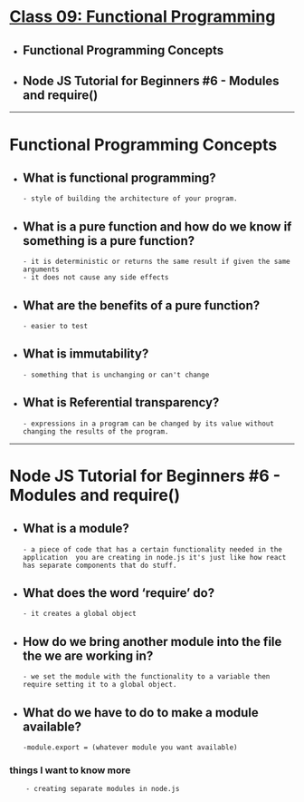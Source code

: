 # [Class 09: Functional Programming](/README.md)

- ## Functional Programming Concepts
- ## Node JS Tutorial for Beginners #6 - Modules and require()
<hr>

# Functional Programming Concepts

- ## What is functional programming?
      - style of building the architecture of your program.
- ## What is a pure function and how do we know if something is a pure function?
      - it is deterministic or returns the same result if given the same arguments
      - it does not cause any side effects

- ## What are the benefits of a pure function?
      - easier to test

- ## What is immutability?
      - something that is unchanging or can't change

- ## What is Referential transparency?
      - expressions in a program can be changed by its value without changing the results of the program.
<hr>

# Node JS Tutorial for Beginners #6 - Modules and require()


- ## What is a module?
      - a piece of code that has a certain functionality needed in the application  you are creating in node.js it's just like how react has separate components that do stuff.
- ## What does the word ‘require’ do?
      - it creates a global object
- ## How do we bring another module into the file the we are working in?
      - we set the module with the functionality to a variable then require setting it to a global object.
- ## What do we have to do to make a module available?
      -module.export = (whatever module you want available)


### things I want to know more
        - creating separate modules in node.js



